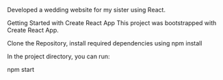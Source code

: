 Developed a wedding website for my sister using React.
 
Getting Started with Create React App
This project was bootstrapped with Create React App.

Clone the Repository, install required dependencies using npm install

In the project directory, you can run:

npm start




